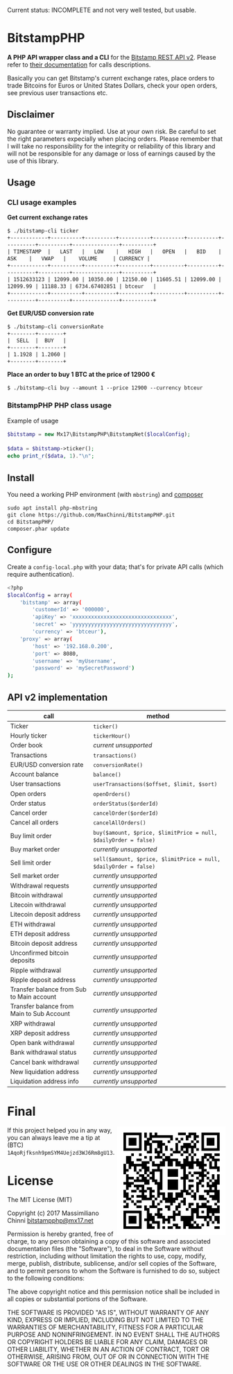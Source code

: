 Current status: INCOMPLETE and not very well tested, but usable.

# BitstampPHP

**A PHP API wrapper class and a CLI** for the [Bitstamp REST API v2](https://www.bitstamp.net/api/). Please refer to [their documentation](https://www.bitstamp.net/api/) for calls descriptions.

Basically you can get Bitstamp's current exchange rates, place orders to trade Bitcoins for Euros or United States Dollars, check your open orders, see previous user transactions etc.

## Disclaimer

No guarantee or warranty implied. Use at your own risk. Be careful to set the right parameters expecially when placing orders. Please remember that I will take no responsibility for the integrity or reliability of this library and will not be responsible for any damage or loss of earnings caused by the use of this library.

## Usage

### CLI usage examples

**Get current exchange rates**

    $ ./bitstamp-cli ticker    
    +------------+----------+----------+----------+----------+----------+----------+----------+---------------+----------+
    | TIMESTAMP  |   LAST   |   LOW    |   HIGH   |   OPEN   |   BID    |   ASK    |   VWAP   |    VOLUME     | CURRENCY |
    +------------+----------+----------+----------+----------+----------+----------+----------+---------------+----------+
    | 1512633123 | 12099.00 | 10350.00 | 12150.00 | 11605.51 | 12099.00 | 12099.99 | 11188.33 | 6734.67402851 | btceur   |
    +------------+----------+----------+----------+----------+----------+----------+----------+---------------+----------+

**Get EUR/USD conversion rate**

    $ ./bitstamp-cli conversionRate
    +--------+--------+
    |  SELL  |  BUY   |
    +--------+--------+
    | 1.1928 | 1.2060 |
    +--------+--------+

**Place an order to buy 1 BTC at the price of 12900 €**

    $ ./bitstamp-cli buy --amount 1 --price 12900 --currency btceur

### BitstampPHP PHP class usage

Example of usage

```php
$bitstamp = new Mx17\BitstampPHP\BitstampNet($localConfig);

$data = $bitstamp->ticker();
echo print_r($data, 1)."\n";
```

## Install

You need a working PHP environment (with `mbstring`) and [composer](https://getcomposer.org/)

    sudo apt install php-mbstring
    git clone https://github.com/MaxChinni/BitstampPHP.git
    cd BitstampPHP/
    composer.phar update

## Configure

Create a `config-local.php` with your data; that's for private API calls (which require authentication).

```bash
<?php
$localConfig = array(
    'bitstamp' => array(
        'customerId' => '000000',
        'apiKey' => 'xxxxxxxxxxxxxxxxxxxxxxxxxxxxxxxx',
        'secret' => 'yyyyyyyyyyyyyyyyyyyyyyyyyyyyyyyy',
        'currency' => 'btceur'),
    'proxy' => array(
        'host' => '192.168.0.200',
        'port' => 8080,
        'username' => 'myUsername',
        'password' => 'mySecretPassword')
);
```

## API v2 implementation

call                                      | method
----------------------------------------- | ------------------------------
Ticker                                    | `ticker()`
Hourly ticker                             | `tickerHour()`
Order book                                | *current unsupported*
Transactions                              | `transactions()`
EUR/USD conversion rate                   | `conversionRate()`
Account balance                           | `balance()`
User transactions                         | `userTransactions($offset, $limit, $sort)`
Open orders                               | `openOrders()`
Order status                              | `orderStatus($orderId)`
Cancel order                              | `cancelOrder($orderId)`
Cancel all orders                         | `cancelAllOrders()`
Buy limit order                           | `buy($amount, $price, $limitPrice = null, $dailyOrder = false)`
Buy market order                          | *currently unsupported*
Sell limit order                          | `sell($amount, $price, $limitPrice = null, $dailyOrder = false)`
Sell market order                         | *currently unsupported*
Withdrawal requests                       | *currently unsupported*
Bitcoin withdrawal                        | *currently unsupported*
Litecoin withdrawal                       | *currently unsupported*
Litecoin deposit address                  | *currently unsupported*
ETH withdrawal                            | *currently unsupported*
ETH deposit address                       | *currently unsupported*
Bitcoin deposit address                   | *currently unsupported*
Unconfirmed bitcoin deposits              | *currently unsupported*
Ripple withdrawal                         | *currently unsupported*
Ripple deposit address                    | *currently unsupported*
Transfer balance from Sub to Main account | *currently unsupported*
Transfer balance from Main to Sub Account | *currently unsupported*
XRP withdrawal                            | *currently unsupported*
XRP deposit address                       | *currently unsupported*
Open bank withdrawal                      | *currently unsupported*
Bank withdrawal status                    | *currently unsupported*
Cancel bank withdrawal                    | *currently unsupported*
New liquidation address                   | *currently unsupported*
Liquidation address info                  | *currently unsupported*

# Final

<img align="right" alt="bitcoin tip" src="assets/bitcoin-tip.png" />

If this project helped you in any way, you can always leave me a tip at (BTC) `1AqoRjfksnh9pmSYM4Uejzd3WJ6Rm8gU13`.

# License

The MIT License (MIT)

Copyright (c) 2017 Massimiliano Chinni <bitstampphp@mx17.net>

Permission is hereby granted, free of charge, to any person obtaining a copy of this software and associated documentation files (the "Software"), to deal in the Software without restriction, including without limitation the rights to use, copy, modify, merge, publish, distribute, sublicense, and/or sell copies of the Software, and to permit persons to whom the Software is furnished to do so, subject to the following conditions:

The above copyright notice and this permission notice shall be included in all copies or substantial portions of the Software.

THE SOFTWARE IS PROVIDED "AS IS", WITHOUT WARRANTY OF ANY KIND, EXPRESS OR IMPLIED, INCLUDING BUT NOT LIMITED TO THE WARRANTIES OF MERCHANTABILITY, FITNESS FOR A PARTICULAR PURPOSE AND NONINFRINGEMENT. IN NO EVENT SHALL THE AUTHORS OR COPYRIGHT HOLDERS BE LIABLE FOR ANY CLAIM, DAMAGES OR OTHER LIABILITY, WHETHER IN AN ACTION OF CONTRACT, TORT OR OTHERWISE, ARISING FROM, OUT OF OR IN CONNECTION WITH THE SOFTWARE OR THE USE OR OTHER DEALINGS IN THE SOFTWARE.

